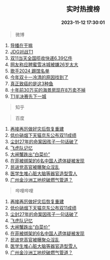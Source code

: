 <div align="center"><h2>实时热搜榜</h2><h4>2023-11-12 17:30:01</h4></div>

> 微博  

1. [导播在干嘛](https://s.weibo.com/weibo?q=%23%E5%AF%BC%E6%92%AD%E5%9C%A8%E5%B9%B2%E5%98%9B%23&t=31&band_rank=1&Refer=top)<br />
2. [JDG对战T1](https://s.weibo.com/weibo?q=%23JDG%E5%AF%B9%E6%88%98T1%23&t=31&band_rank=2&Refer=top)<br />
3. [双11当天全国揽收快递6.39亿件](https://s.weibo.com/weibo?q=%23%E5%8F%8C11%E5%BD%93%E5%A4%A9%E5%85%A8%E5%9B%BD%E6%8F%BD%E6%94%B6%E5%BF%AB%E9%80%926.39%E4%BA%BF%E4%BB%B6%23&t=31&band_rank=3&Refer=top)<br />
4. [网友称应聘蜜雪冰城被嫌26岁太大](https://s.weibo.com/weibo?q=%23%E7%BD%91%E5%8F%8B%E7%A7%B0%E5%BA%94%E8%81%98%E8%9C%9C%E9%9B%AA%E5%86%B0%E5%9F%8E%E8%A2%AB%E5%AB%8C26%E5%B2%81%E5%A4%AA%E5%A4%A7%23&t=31&band_rank=4&Refer=top)<br />
5. [歌手2024 踢馆名单](https://s.weibo.com/weibo?q=%E6%AD%8C%E6%89%8B2024%20%E8%B8%A2%E9%A6%86%E5%90%8D%E5%8D%95&t=31&band_rank=5&Refer=top)<br />
6. [今年双十一冷清的原因找到了](https://s.weibo.com/weibo?q=%23%E4%BB%8A%E5%B9%B4%E5%8F%8C%E5%8D%81%E4%B8%80%E5%86%B7%E6%B8%85%E7%9A%84%E5%8E%9F%E5%9B%A0%E6%89%BE%E5%88%B0%E4%BA%86%23&t=31&band_rank=6&Refer=top)<br />
7. [真正致癌的是这3种鱼](https://s.weibo.com/weibo?q=%E7%9C%9F%E6%AD%A3%E8%87%B4%E7%99%8C%E7%9A%84%E6%98%AF%E8%BF%993%E7%A7%8D%E9%B1%BC&t=31&band_rank=7&Refer=top)<br />
8. [十年前30万买的海景房现在8万卖不掉](https://s.weibo.com/weibo?q=%23%E5%8D%81%E5%B9%B4%E5%89%8D30%E4%B8%87%E4%B9%B0%E7%9A%84%E6%B5%B7%E6%99%AF%E6%88%BF%E7%8E%B0%E5%9C%A88%E4%B8%87%E5%8D%96%E4%B8%8D%E6%8E%89%23&t=31&band_rank=8&Refer=top)<br />
9. [T1半决赛先下一城](https://s.weibo.com/weibo?q=%23T1%E5%8D%8A%E5%86%B3%E8%B5%9B%E5%85%88%E4%B8%8B%E4%B8%80%E5%9F%8E%23&t=31&band_rank=9&Refer=top)<br />

> 知乎  


> 百度  

1. [再接再厉做好灾后恢复重建](https://www.baidu.com/s?wd=%E5%86%8D%E6%8E%A5%E5%86%8D%E5%8E%89%E5%81%9A%E5%A5%BD%E7%81%BE%E5%90%8E%E6%81%A2%E5%A4%8D%E9%87%8D%E5%BB%BA&sa=fyb_news&rsv_dl=fyb_news)<br />
2. [低价硝烟下天猫京东公布双11成绩](https://www.baidu.com/s?wd=%E4%BD%8E%E4%BB%B7%E7%A1%9D%E7%83%9F%E4%B8%8B%E5%A4%A9%E7%8C%AB%E4%BA%AC%E4%B8%9C%E5%85%AC%E5%B8%83%E5%8F%8C11%E6%88%90%E7%BB%A9&sa=fyb_news&rsv_dl=fyb_news)<br />
3. [尘封27年的命案因孩子一句话破了](https://www.baidu.com/s?wd=%E5%B0%98%E5%B0%8127%E5%B9%B4%E7%9A%84%E5%91%BD%E6%A1%88%E5%9B%A0%E5%AD%A9%E5%AD%90%E4%B8%80%E5%8F%A5%E8%AF%9D%E7%A0%B4%E4%BA%86&sa=fyb_news&rsv_dl=fyb_news)<br />
4. [飞虎队记忆](https://www.baidu.com/s?wd=%E9%A3%9E%E8%99%8E%E9%98%9F%E8%AE%B0%E5%BF%86&sa=fyb_news&rsv_dl=fyb_news)<br />
5. [大闸蟹跌出“白菜价”](https://www.baidu.com/s?wd=%E5%A4%A7%E9%97%B8%E8%9F%B9%E8%B7%8C%E5%87%BA%E2%80%9C%E7%99%BD%E8%8F%9C%E4%BB%B7%E2%80%9D&sa=fyb_news&rsv_dl=fyb_news)<br />
6. [在菲被绑架的6名中国人遗体疑被发现](https://www.baidu.com/s?wd=%E5%9C%A8%E8%8F%B2%E8%A2%AB%E7%BB%91%E6%9E%B6%E7%9A%846%E5%90%8D%E4%B8%AD%E5%9B%BD%E4%BA%BA%E9%81%97%E4%BD%93%E7%96%91%E8%A2%AB%E5%8F%91%E7%8E%B0&sa=fyb_news&rsv_dl=fyb_news)<br />
7. [民进党高官被曝聚众淫乱](https://www.baidu.com/s?wd=%E6%B0%91%E8%BF%9B%E5%85%9A%E9%AB%98%E5%AE%98%E8%A2%AB%E6%9B%9D%E8%81%9A%E4%BC%97%E6%B7%AB%E4%B9%B1&sa=fyb_news&rsv_dl=fyb_news)<br />
8. [医学生堆心脏大脑等器官造型雪人](https://www.baidu.com/s?wd=%E5%8C%BB%E5%AD%A6%E7%94%9F%E5%A0%86%E5%BF%83%E8%84%8F%E5%A4%A7%E8%84%91%E7%AD%89%E5%99%A8%E5%AE%98%E9%80%A0%E5%9E%8B%E9%9B%AA%E4%BA%BA&sa=fyb_news&rsv_dl=fyb_news)<br />
9. [广州金沙洲工地挖破燃气管道？](https://www.baidu.com/s?wd=%E5%B9%BF%E5%B7%9E%E9%87%91%E6%B2%99%E6%B4%B2%E5%B7%A5%E5%9C%B0%E6%8C%96%E7%A0%B4%E7%87%83%E6%B0%94%E7%AE%A1%E9%81%93%EF%BC%9F&sa=fyb_news&rsv_dl=fyb_news)<br />

> 哔哩哔哩  

1. [再接再厉做好灾后恢复重建](https://www.baidu.com/s?wd=%E5%86%8D%E6%8E%A5%E5%86%8D%E5%8E%89%E5%81%9A%E5%A5%BD%E7%81%BE%E5%90%8E%E6%81%A2%E5%A4%8D%E9%87%8D%E5%BB%BA&sa=fyb_news&rsv_dl=fyb_news)<br />
2. [低价硝烟下天猫京东公布双11成绩](https://www.baidu.com/s?wd=%E4%BD%8E%E4%BB%B7%E7%A1%9D%E7%83%9F%E4%B8%8B%E5%A4%A9%E7%8C%AB%E4%BA%AC%E4%B8%9C%E5%85%AC%E5%B8%83%E5%8F%8C11%E6%88%90%E7%BB%A9&sa=fyb_news&rsv_dl=fyb_news)<br />
3. [尘封27年的命案因孩子一句话破了](https://www.baidu.com/s?wd=%E5%B0%98%E5%B0%8127%E5%B9%B4%E7%9A%84%E5%91%BD%E6%A1%88%E5%9B%A0%E5%AD%A9%E5%AD%90%E4%B8%80%E5%8F%A5%E8%AF%9D%E7%A0%B4%E4%BA%86&sa=fyb_news&rsv_dl=fyb_news)<br />
4. [飞虎队记忆](https://www.baidu.com/s?wd=%E9%A3%9E%E8%99%8E%E9%98%9F%E8%AE%B0%E5%BF%86&sa=fyb_news&rsv_dl=fyb_news)<br />
5. [大闸蟹跌出“白菜价”](https://www.baidu.com/s?wd=%E5%A4%A7%E9%97%B8%E8%9F%B9%E8%B7%8C%E5%87%BA%E2%80%9C%E7%99%BD%E8%8F%9C%E4%BB%B7%E2%80%9D&sa=fyb_news&rsv_dl=fyb_news)<br />
6. [在菲被绑架的6名中国人遗体疑被发现](https://www.baidu.com/s?wd=%E5%9C%A8%E8%8F%B2%E8%A2%AB%E7%BB%91%E6%9E%B6%E7%9A%846%E5%90%8D%E4%B8%AD%E5%9B%BD%E4%BA%BA%E9%81%97%E4%BD%93%E7%96%91%E8%A2%AB%E5%8F%91%E7%8E%B0&sa=fyb_news&rsv_dl=fyb_news)<br />
7. [民进党高官被曝聚众淫乱](https://www.baidu.com/s?wd=%E6%B0%91%E8%BF%9B%E5%85%9A%E9%AB%98%E5%AE%98%E8%A2%AB%E6%9B%9D%E8%81%9A%E4%BC%97%E6%B7%AB%E4%B9%B1&sa=fyb_news&rsv_dl=fyb_news)<br />
8. [医学生堆心脏大脑等器官造型雪人](https://www.baidu.com/s?wd=%E5%8C%BB%E5%AD%A6%E7%94%9F%E5%A0%86%E5%BF%83%E8%84%8F%E5%A4%A7%E8%84%91%E7%AD%89%E5%99%A8%E5%AE%98%E9%80%A0%E5%9E%8B%E9%9B%AA%E4%BA%BA&sa=fyb_news&rsv_dl=fyb_news)<br />
9. [广州金沙洲工地挖破燃气管道？](https://www.baidu.com/s?wd=%E5%B9%BF%E5%B7%9E%E9%87%91%E6%B2%99%E6%B4%B2%E5%B7%A5%E5%9C%B0%E6%8C%96%E7%A0%B4%E7%87%83%E6%B0%94%E7%AE%A1%E9%81%93%EF%BC%9F&sa=fyb_news&rsv_dl=fyb_news)<br />
